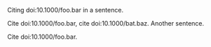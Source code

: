 Citing doi:10.1000/foo.bar in a sentence.

Cite doi:10.1000/foo.bar, cite doi:10.1000/bat.baz. Another sentence.

Cite doi:10.1000/foo.bar.
